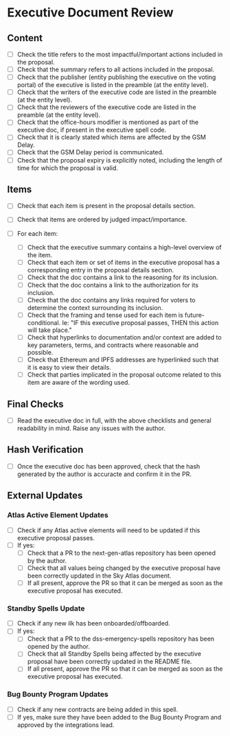 
# Executive Document Review

## Content
- [ ] Check the title refers to the most impactful/important actions included in the proposal.
- [ ] Check that the summary refers to all actions included in the proposal.
- [ ] Check that the publisher (entity publishing the executive on the voting portal) of the executive is listed in the preamble (at the entity level).
- [ ] Check that the writers of the executive code are listed in the preamble (at the entity level).
- [ ] Check that the reviewers of the executive code are listed in the preamble (at the entity level).
- [ ] Check that the office-hours modifier is mentioned as part of the executive doc, if present in the executive spell code.
- [ ] Check that it is clearly stated which items are affected by the GSM Delay.
- [ ] Check that the GSM Delay period is communicated.
- [ ] Check that the proposal expiry is explicitly noted, including the length of time for which the proposal is valid.

## Items

- [ ] Check that each item is present in the proposal details section.
- [ ] Check that items are ordered by judged impact/importance.

- [ ] For each item:
	- [ ] Check that the executive summary contains a high-level overview of the item.
	- [ ] Check that each item or set of items in the executive proposal has a corresponding entry in the proposal details section.
	- [ ] Check that the doc contains a link to the reasoning for its inclusion.
	- [ ] Check that the doc contains a link to the authorization for its inclusion.
	- [ ] Check that the doc contains any links required for voters to determine the context surrounding its inclusion.
	- [ ] Check that the framing and tense used for each item is future-conditional. Ie: "IF this executive proposal passes, THEN this action will take place."
	- [ ] Check that hyperlinks to documentation and/or context are added to key parameters, terms, and contracts where reasonable and possible.
	- [ ] Check that Ethereum and IPFS addresses are hyperlinked such that it is easy to view their details.
	- [ ] Check that parties implicated in the proposal outcome related to this item are aware of the wording used.

## Final Checks

- [ ] Read the executive doc in full, with the above checklists and general readability in mind. Raise any issues with the author.

## Hash Verification

- [ ] Once the executive doc has been approved, check that the hash generated by the author is accuracte and confirm it in the PR.

## External Updates

### Atlas Active Element Updates

- [ ] Check if any Atlas active elements will need to be updated if this executive proposal passes.
- [ ] If yes:
	- [ ] Check that a PR to the next-gen-atlas repository has been opened by the author.
	- [ ] Check that all values being changed by the executive proposal have been correctly updated in the Sky Atlas document.
	- [ ] If all present, approve the PR so that it can be merged as soon as the executive proposal has executed.

### Standby Spells Update

- [ ] Check if any new ilk has been onboarded/offboarded.
- [ ] If yes:
	- [ ] Check that a PR to the dss-emergency-spells repository has been opened by the author.
	- [ ] Check that all Standby Spells being affected by the executive proposal have been correctly updated in the README file.
 	- [ ] If all present, approve the PR so that it can be merged as soon as the executive proposal has executed.

### Bug Bounty Program Updates

- [ ] Check if any new contracts are being added in this spell.
- [ ] If yes, make sure they have been added to the Bug Bounty Program and approved by the integrations lead.
